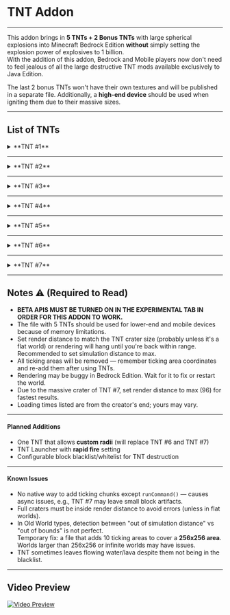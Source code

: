 # **TNT Addon**

---

This addon brings in **5 TNTs + 2 Bonus TNTs** with large spherical explosions into Minecraft Bedrock Edition **without** simply setting the explosion power of explosives to 1 billion.  
With the addition of this addon, Bedrock and Mobile players now don't need to feel jealous of all the large destructive TNT mods available exclusively to Java Edition.  

The last 2 bonus TNTs won't have their own textures and will be published in a separate file. Additionally, a **high-end device** should be used when igniting them due to their massive sizes.

---

## **List of TNTs**

<details>
<summary>**TNT #1**</summary>

**Radius:** 20  
**Render Time:** 0 seconds  

![TNT #1](https://media.forgecdn.net/attachments/1289/520/tnt-1.jpg)

</details>

---

<details>
<summary>**TNT #2**</summary>

**Radius:** 40  
**Render Time:** 1 second  

![TNT #2](https://media.forgecdn.net/attachments/1289/521/tnt-2.jpg)

</details>

---

<details>
<summary>**TNT #3**</summary>

**Radius:** 80  
**Render Time:** 3 seconds  

![TNT #3](https://media.forgecdn.net/attachments/1289/522/tnt-3.jpg)

</details>

---

<details>
<summary>**TNT #4**</summary>

**Radius:** 160  
**Render Time:** 14 seconds  

![TNT #4](https://media.forgecdn.net/attachments/1289/523/tnt-4.jpg)

</details>

---

<details>
<summary>**TNT #5**</summary>

**Radius:** 320  
**Render Time:** 1 minute 23 seconds  

![TNT #5](https://media.forgecdn.net/attachments/1289/524/tnt-5.jpg)

</details>

---

<details>
<summary>**TNT #6**</summary>

**Radius:** 640  
**Render Time:** 6 minutes 22 seconds  

![TNT #6](https://media.forgecdn.net/attachments/1289/525/tnt-6.jpg)

</details>

---

<details>
<summary>**TNT #7**</summary>

**Radius:** 1280  
**Render Time:** 27 minutes 10 seconds  

![TNT #7](https://media.forgecdn.net/attachments/1289/526/tnt-7.jpg)

</details>

---

## **Notes** :warning: **(Required to Read)**

- **BETA APIS MUST BE TURNED ON IN THE EXPERIMENTAL TAB IN ORDER FOR THIS ADDON TO WORK.**
- The file with 5 TNTs should be used for lower-end and mobile devices because of memory limitations.
- Set render distance to match the TNT crater size (probably unless it's a flat world) or rendering will hang until you're back within range.  
  Recommended to set simulation distance to max.
- All ticking areas will be removed — remember ticking area coordinates and re-add them after using TNTs.
- Rendering may be buggy in Bedrock Edition. Wait for it to fix or restart the world.
- Due to the massive crater of TNT #7, set render distance to max (96) for fastest results.
- Loading times listed are from the creator's end; yours may vary.

---

#### **Planned Additions**
- One TNT that allows **custom radii** (will replace TNT #6 and TNT #7)
- TNT Launcher with **rapid fire** setting
- Configurable block blacklist/whitelist for TNT destruction

---

#### **Known Issues**
- No native way to add ticking chunks except `runCommand()` — causes async issues, e.g., TNT #7 may leave small block artifacts.
- Full craters must be inside render distance to avoid errors (unless in flat worlds).
- In Old World types, detection between "out of simulation distance" vs "out of bounds" is not perfect.  
  Temporary fix: a file that adds 10 ticking areas to cover a **256x256 area**.  
  Worlds larger than 256x256 or infinite worlds may have issues.
- TNT sometimes leaves flowing water/lava despite them not being in the blacklist.

---

## **Video Preview**
[![Video Preview](https://img.youtube.com/vi/R-OVxP7oklY/0.jpg)](https://www.youtube.com/watch?v=R-OVxP7oklY)
